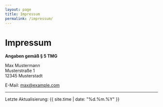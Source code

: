```yaml
---
layout: page
title: Impressum
permalink: /impressum/
---
```


# Impressum  
**Angaben gemäß § 5 TMG**  

Max Mustermann  
Musterstraße 1  
12345 Musterstadt  

E-Mail: [max@example.com](mailto:max@example.com)  

---
Letzte Aktualisierung: {{ site.time | date: "%d.%m.%Y" }}

